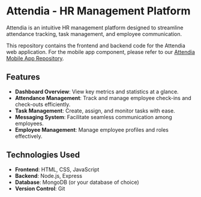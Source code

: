 # Attendia - HR Management Platform

Attendia is an intuitive HR management platform designed to streamline attendance tracking, task management, and employee communication.

This repository contains the frontend and backend code for the Attendia web application. For the mobile app component, please refer to our [Attendia Mobile App Repository](https://github.com/yourusername/attendia-mobile-app).

## Features

- **Dashboard Overview**: View key metrics and statistics at a glance.
- **Attendance Management**: Track and manage employee check-ins and check-outs efficiently.
- **Task Management**: Create, assign, and monitor tasks with ease.
- **Messaging System**: Facilitate seamless communication among employees.
- **Employee Management**: Manage employee profiles and roles effectively.

## Technologies Used

- **Frontend**: HTML, CSS, JavaScript
- **Backend**: Node.js, Express
- **Database**: MongoDB (or your database of choice)
- **Version Control**: Git
